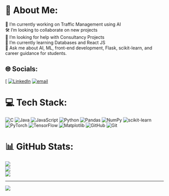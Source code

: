 # 💫 About Me:
🔭 I’m currently working on Traffic Management using AI<br>🛠️ I’m looking to collaborate on new projects<br>🤝 I’m looking for help with Consultancy Projects <br>🌱 I’m currently learning Databases and React JS<br>💬 Ask me about AI, ML, front-end development, Flask, scikit-learn, and career guidance for students.


## 🌐 Socials:
[ [![LinkedIn](https://img.shields.io/badge/LinkedIn-%230077B5.svg?logo=linkedin&logoColor=white)](https://www.linkedin.com/in/taksshinamoorthyvt/) [![email](https://img.shields.io/badge/Email-D14836?logo=gmail&logoColor=white)](mailto:taksshinamoorthy@gmail.com) 

# 💻 Tech Stack:
![C](https://img.shields.io/badge/c-%2300599C.svg?style=for-the-badge&logo=c&logoColor=white) ![Java](https://img.shields.io/badge/java-%23ED8B00.svg?style=for-the-badge&logo=openjdk&logoColor=white) ![JavaScript](https://img.shields.io/badge/javascript-%23323330.svg?style=for-the-badge&logo=javascript&logoColor=%23F7DF1E) ![Python](https://img.shields.io/badge/python-3670A0?style=for-the-badge&logo=python&logoColor=ffdd54) ![Pandas](https://img.shields.io/badge/pandas-%23150458.svg?style=for-the-badge&logo=pandas&logoColor=white) ![NumPy](https://img.shields.io/badge/numpy-%23013243.svg?style=for-the-badge&logo=numpy&logoColor=white) ![scikit-learn](https://img.shields.io/badge/scikit--learn-%23F7931E.svg?style=for-the-badge&logo=scikit-learn&logoColor=white) ![PyTorch](https://img.shields.io/badge/PyTorch-%23EE4C2C.svg?style=for-the-badge&logo=PyTorch&logoColor=white) ![TensorFlow](https://img.shields.io/badge/TensorFlow-%23FF6F00.svg?style=for-the-badge&logo=TensorFlow&logoColor=white) ![Matplotlib](https://img.shields.io/badge/Matplotlib-%23ffffff.svg?style=for-the-badge&logo=Matplotlib&logoColor=black) ![GitHub](https://img.shields.io/badge/github-%23121011.svg?style=for-the-badge&logo=github&logoColor=white) ![Git](https://img.shields.io/badge/git-%23F05033.svg?style=for-the-badge&logo=git&logoColor=white)
# 📊 GitHub Stats:
![](https://github-readme-stats.vercel.app/api?username=ivipin7&theme=dark&hide_border=false&include_all_commits=true&count_private=false)<br/>
![](https://github-readme-streak-stats.herokuapp.com/?user=ivipin7&theme=dark&hide_border=false)<br/>
![](https://github-readme-stats.vercel.app/api/top-langs/?username=ivipin7&theme=dark&hide_border=false&include_all_commits=true&count_private=false&layout=compact)

---
[![](https://visitcount.itsvg.in/api?id=ivipin7&icon=0&color=0)](https://visitcount.itsvg.in)

<!-- Proudly created with GPRM ( https://gprm.itsvg.in ) -->
